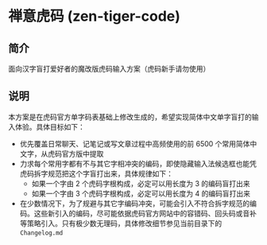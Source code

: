 # 禅意虎码 (zen-tiger-code)
## 简介

面向汉字盲打爱好者的魔改版虎码输入方案（虎码新手请勿使用）

## 说明

本方案是在虎码官方单字码表基础上修改生成的，希望实现简体中文单字盲打的输入体验。具体目标如下：

* 优先覆盖日常聊天、记笔记或写文章过程中高频使用的前 6500 个常用简体中文字，从虎码官方版中提取
* 力求每个常用字都有不与其它字相冲突的编码，即使隐藏输入法候选框也能凭虎码拆字规范把这个字盲打出来，具体规律如下：
  * 如果一个字由 2 个虎码字根构成，必定可以用长度为 3 的编码盲打出来
  * 如果一个字由 3 个虎码字根构成，必定可以用长度为 4 的编码盲打出来
* 在少数情况下，为了规避与其它字编码冲突，可能会引入不符合拆字规范的编码。这些新引入的编码，尽可能依据虎码官方网站中的容错码、回头码或音补等策略引入。只有极少数无理码，具体修改细节参见当前目录下的 `Changelog.md`
